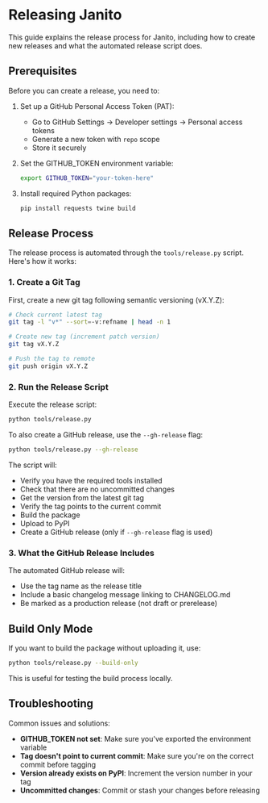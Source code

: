 # Releasing Janito

This guide explains the release process for Janito, including how to create new releases and what the automated release script does.

## Prerequisites

Before you can create a release, you need to:

1. Set up a GitHub Personal Access Token (PAT):

   - Go to GitHub Settings → Developer settings → Personal access tokens
   - Generate a new token with `repo` scope
   - Store it securely

2. Set the GITHUB_TOKEN environment variable:
   ```bash
   export GITHUB_TOKEN="your-token-here"
   ```

3. Install required Python packages:
   ```bash
   pip install requests twine build
   ```

## Release Process

The release process is automated through the `tools/release.py` script. Here's how it works:

### 1. Create a Git Tag

First, create a new git tag following semantic versioning (vX.Y.Z):

```bash
# Check current latest tag
git tag -l "v*" --sort=-v:refname | head -n 1

# Create new tag (increment patch version)
git tag vX.Y.Z

# Push the tag to remote
git push origin vX.Y.Z
```

### 2. Run the Release Script

Execute the release script:

```bash
python tools/release.py
```

To also create a GitHub release, use the `--gh-release` flag:

```bash
python tools/release.py --gh-release
```

The script will:

- Verify you have the required tools installed
- Check that there are no uncommitted changes
- Get the version from the latest git tag
- Verify the tag points to the current commit
- Build the package
- Upload to PyPI
- Create a GitHub release (only if `--gh-release` flag is used)

### 3. What the GitHub Release Includes

The automated GitHub release will:

- Use the tag name as the release title
- Include a basic changelog message linking to CHANGELOG.md
- Be marked as a production release (not draft or prerelease)

## Build Only Mode

If you want to build the package without uploading it, use:

```bash
python tools/release.py --build-only
```

This is useful for testing the build process locally.

## Troubleshooting

Common issues and solutions:

- **GITHUB_TOKEN not set**: Make sure you've exported the environment variable
- **Tag doesn't point to current commit**: Make sure you're on the correct commit before tagging
- **Version already exists on PyPI**: Increment the version number in your tag
- **Uncommitted changes**: Commit or stash your changes before releasing